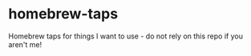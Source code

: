 # homebrew-taps
Homebrew taps for things I want to use - do not rely on this repo if you aren't me!

